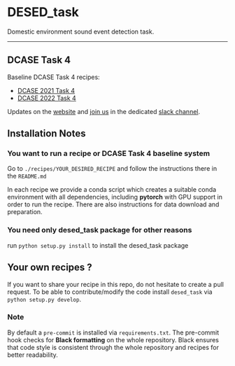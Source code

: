 # DESED_task
Domestic environment sound event detection task.

---

## DCASE Task 4
Baseline DCASE Task 4 recipes: 
- [DCASE 2021 Task 4](./recipes/dcase2021_task4_baseline)
- [DCASE 2022 Task 4](./recipes/dcase2022_task4_baseline)

Updates on the [website][dcase_website] and [join us][invite_dcase_slack] in the dedicated
[slack channel][slack_channel].


[dcase_website]: https://dcase.community
[desed]: https://github.com/turpaultn/DESED
[fuss_git]: https://github.com/google-research/sound-separation/tree/master/datasets/fuss
[fsd50k]: https://zenodo.org/record/4060432
[invite_dcase_slack]: https://join.slack.com/t/dcase/shared_invite/zt-mzxct5n9-ZltMPjtAxQTSt3a6LFIVPA
[slack_channel]: https://dcase.slack.com/archives/C01NR59KAS3

## Installation Notes

### You want to run a recipe or DCASE Task 4 baseline system

Go to `./recipes/YOUR_DESIRED_RECIPE` and follow the instructions there in the `README.md`

In each recipe we provide a conda script which creates a suitable conda environment with all dependencies, including 
**pytorch** with GPU support in order to run the recipe. There are also instructions for data download and preparation. 


### You need only desed_task package for other reasons
run `python setup.py install` to install the desed_task package 


## Your own recipes ?
If you want to share your recipe in this repo, do not hesitate to create a pull request.
To be able to contribute/modify the code install `desed_task` via `python setup.py develop`.


### Note

By default a `pre-commit` is installed via `requirements.txt`. 
The pre-commit hook checks for **Black formatting** on the whole repository. 
Black ensures that code style is consistent through the whole repository and recipes for better readability. 


